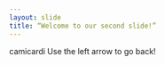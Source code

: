 ```yaml
---
layout: slide
title: “Welcome to our second slide!”
---
```

camicardi
Use the left arrow to go back!
